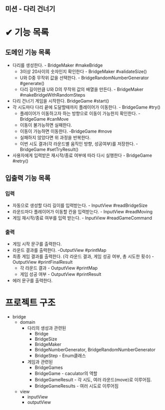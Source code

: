 미션 - 다리 건너기
-------

# ✔ ️기능 목록

## 도메인 기능 목록

+ 다리를 생성한다. - BridgeMaker #makeBridge
    + 3이상 20사이의 숫자인지 확인한다 - BridgeMaker #validateSize()
    + U와 D중 무작위 값을 선택한다. - BridgeRandomNumberGenerator #generate()
    + 다리 길이만큼 U와 D의 무작위 값의 배열을 만든다. - BridgeMaker #makeBridgeWithRandomSteps
+ 다리 건너기 게임을 시작한다. BridgeGame #start()
+ 각 시도마다 다리 끝에 도달할때까지 플레이어가 이동한다. - BridgeGame #try()
    + 플레이어가 이동하고자 하는 방향으로 이동이 가능한지 확인한다. - BridgeGame #canMove
    + 이동이 불가능하면 실패한다.
    + 이동이 가능하면 이동한다. -BridgeGame #move
    + 실패하지 않았다면 위 과정을 반복한다.
    + 이번 시도 결과(각 라운드별 움직인 방향, 성공여부)를 저장한다. - BridgeGame #setTryResult()
+ 사용자에게 입력받은 재시작/종료 여부에 따라 다시 실행한다 - BridgeGame #retry()

## 입출력 기능 목록

### 입력

+ 자동으로 생성할 다리 길이를 입력받는다. - InputView #readBridgeSize
+ 라운드마다 플레이어가 이동할 칸을 입력받는다. - InputView #readMoving
+ 게임 재시작/종료 여부를 입력 받는다. - InputView #readGameCommand

### 출력

+ 게임 시작 문구를 출력한다.
+ 라운드 결과를 출력한다. -OutputView #printMap
+ 최종 게임 결과를 출력한다. (각 라운드 결과, 게임 성공 여부, 총 시도한 횟수) - OutputView #printFinalResult
    + 각 라운드 결과 - OutputView #printMap
    + 게임 성공 여부 - OutputView #printResult
+ 에러 문구를 출력한다.

# 프로젝트 구조

- bridge
    - domain
        - 다리의 생성과 관련된
            - Bridge
            - BridgeSize
            - BridgeMaker
            - BridgeNumberGenerator, BridgeRandomNumberGenerator
            - BridgeStep - Enum클래스
        - 게임과 관련된
            - BridgeGames
            - BridgeGame - caculator의 역할
            - BridgeGameResult - 각 시도, 여러 라운드(move)로 이루어짐.
            - BridgeGameResults - 여러 시도로 이루어짐
    - view
        - inputView
        - outputView